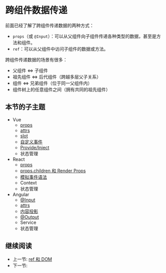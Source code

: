 # 跨组件数据传递

前面已经了解了跨组件传递数据的两种方式：

+ `props`（或 `@Input`）：可以从父组件向子组件传递各种类型的数据，甚至是方法和组件。
+ `ref`：可以从父组件中访问子组件的数据或方法。

跨组件传递数据的场景有很多：

+ 父组件 <=> 子组件
+ 祖先组件 <=> 后代组件（跨越多层父子关系）
+ 组件 <=> 兄弟组件（位于同一父组件内）
+ 组件树上的任意组件之间（拥有共同的祖先组件）

## 本节的子主题

+ Vue
  + [props](../component/vue/data/props.md)
  + [attrs](./vue/attrs.md)
  + [slot](./vue/slot.md)
  + [自定义事件](./vue/emit.md)
  + [Provide/Inject](./vue/provide-inject.md)
  + 状态管理
+ React
  + [props](../component/react/props.md)
  + [props.children 和 Render Props](./react/render-props.md)
  + [模拟事件语法](./react/func-props.md)
  + Context
  + 状态管理
+ Angular
  + [@Input](../component/angular/input.md)
  + [attrs](./angular/attrs.md)
  + [内容投影](./angular/ng-content.md)
  + [@Output](./angular/output.md)
  + Service
  + 状态管理

## 继续阅读

+ 上一节: [ref 和 DOM](../ref/readme.md)
+ 下一节:

